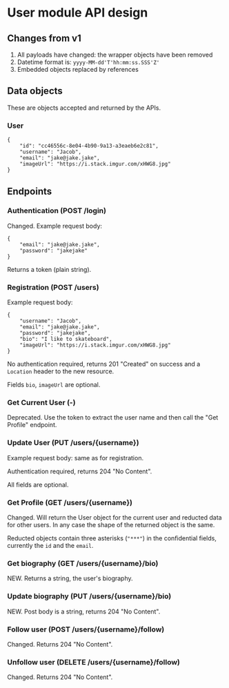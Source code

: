 # User module API design

## Changes from v1

1. All payloads have changed: the wrapper objects have been removed
2. Datetime format is: `yyyy-MM-dd'T'hh:mm:ss.SSS'Z'`
3. Embedded objects replaced by references

## Data objects

These are objects accepted and returned by the APIs.

### User

	{
		"id": "cc46556c-8e04-4b90-9a13-a3eaeb6e2c81",
		"username": "Jacob",
		"email": "jake@jake.jake",
		"imageUrl": "https://i.stack.imgur.com/xHWG8.jpg"
	}

## Endpoints

### Authentication (POST /login)

Changed. Example request body:

	{
		"email": "jake@jake.jake",
		"password": "jakejake"
	}

Returns a token (plain string).

### Registration (POST /users)

Example request body:

	{
		"username": "Jacob",
		"email": "jake@jake.jake",
		"password": "jakejake",
		"bio": "I like to skateboard",
		"imageUrl": "https://i.stack.imgur.com/xHWG8.jpg"
	}

No authentication required, returns 201 "Created" on success and a `Location` header to the new resource.

Fields `bio`, `imageUrl` are optional.

### Get Current User (-)

Deprecated. Use the token to extract the user name and then call the "Get Profile" endpoint.

### Update User (PUT /users/{username})

Example request body: same as for registration.

Authentication required, returns 204 "No Content".

All fields are optional.

### Get Profile (GET /users/{username})

Changed. Will return the User object for the current user and reducted data for other users. In any case the shape of the returned object is the same.

Reducted objects contain three asterisks (`"***"`) in the confidential fields, currently the `id` and the `email`.

### Get biography (GET /users/{username}/bio)

NEW. Returns a string, the user's biography.

### Update biography (PUT /users/{username}/bio)

NEW. Post body is a string, returns 204 "No Content".

### Follow user (POST /users/{username}/follow)

Changed. Returns 204 "No Content".

### Unfollow user (DELETE /users/{username}/follow)

Changed. Returns 204 "No Content".
